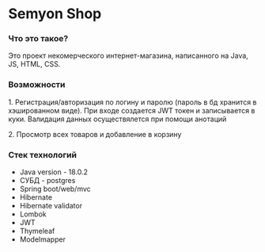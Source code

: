 <h1>Semyon Shop</h1>

<h3>Что это такое?</h3>
Это проект некомерческого интернет-магазина, написанного на Java, JS, HTML, CSS.
<h3>Возможности</h3>
<p>1. Регистрация/авторизация по логину и паролю (пароль в бд хранится в хэшированном виде). При входе создается JWT токен и записывается в куки. Валидация данных осуществялется при помощи анотаций</p>
<p>2. Просмотр всех товаров и добавление в корзину</p>
<h3>Стек технологий</h3>
<ul>
<li>
Java version - 18.0.2
</li>
<li>
СУБД - postgres
</li>
<li>
Spring boot/web/mvc
</li>
<li>
Hibernate
</li>
<li>
Hibernate validator
</li>
<li>
Lombok
</li>
<li>
JWT
</li>
<li>
Thymeleaf
</li>
<li>
Modelmapper
</li>
</ul>
